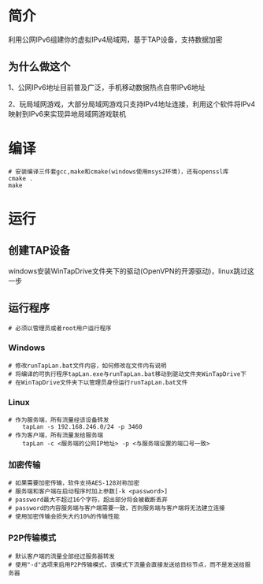 # 简介
利用公网IPv6组建你的虚拟IPv4局域网，基于TAP设备，支持数据加密
## 为什么做这个
1、公网IPv6地址目前普及广泛，手机移动数据热点自带IPv6地址

2、玩局域网游戏，大部分局域网游戏只支持IPv4地址连接，利用这个软件将IPv4映射到IPv6来实现异地局域网游戏联机

# 编译
    # 安装编译三件套gcc,make和cmake(windows使用msys2环境)，还有openssl库
    cmake .
    make

# 运行
## 创建TAP设备
windows安装WinTapDrive文件夹下的驱动(OpenVPN的开源驱动)，linux跳过这一步

## 运行程序
    # 必须以管理员或者root用户运行程序
### Windows
    # 修改runTapLan.bat文件内容，如何修改在文件内有说明
    # 将编译的可执行程序tapLan.exe与runTapLan.bat移动到驱动文件夹WinTapDrive下
    # 在WinTapDrive文件夹下以管理员身份运行runTapLan.bat文件

### Linux
    # 作为服务端，所有流量经该设备转发
        tapLan -s 192.168.246.0/24 -p 3460
    # 作为客户端，所有流量发给服务端
        tapLan -c <服务端的公网IP地址> -p <与服务端设置的端口号一致>

### 加密传输
    # 如果需要加密传输，软件支持AES-128对称加密
    # 服务端和客户端在启动程序时加上参数[-k <password>]
    # password最大不超过16个字符，超出部分将会被截断丢弃
    # password的内容服务端与客户端需要一致，否则服务端与客户端将无法建立连接
    # 使用加密传输会损失大约10%的传输性能

### P2P传输模式
    # 默认客户端的流量全部经过服务器转发
    # 使用"-d"选项来启用P2P传输模式，该模式下流量会直接发送给目标节点，而不是发送给服务器
